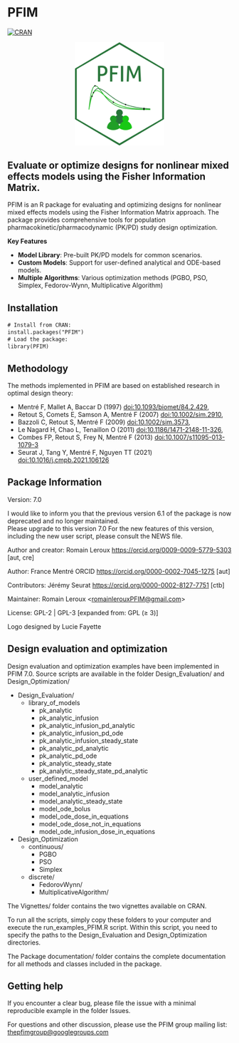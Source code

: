 
# PFIM 

[![CRAN](http://www.r-pkg.org/badges/version/PFIM)](http://cran.r-project.org/package=PFIM)

<p align="center">
  <img src="Logo_PFIM.png" alt="Structure de PFIM" width="200"/>
</p>


## Evaluate or optimize designs for nonlinear mixed effects models using the Fisher Information Matrix.

PFIM is an R package for evaluating and optimizing designs for nonlinear mixed effects models using the Fisher Information Matrix approach. The package provides comprehensive tools for population pharmacokinetic/pharmacodynamic (PK/PD) study design optimization.

**Key Features**
- **Model Library**: Pre-built PK/PD models for common scenarios.
- **Custom Models**: Support for user-defined analytical and ODE-based models.
- **Multiple Algorithms**: Various optimization methods (PGBO, PSO, Simplex, Fedorov-Wynn, Multiplicative Algorithm)

## Installation

```{r global_options, echo = FALSE, include = FALSE, eval =FALSE }
# Install from CRAN:
install.packages("PFIM")
# Load the package:
library(PFIM)
```

## Methodology

The methods implemented in PFIM are based on established research in optimal design theory:

- Mentré F, Mallet A, Baccar D (1997) <doi:10.1093/biomet/84.2.429>, 
- Retout S, Comets E, Samson A, Mentré F (2007) <doi:10.1002/sim.2910>, 
- Bazzoli C, Retout S, Mentré F (2009) <doi:10.1002/sim.3573>, 
- Le Nagard H, Chao L, Tenaillon O (2011) <doi:10.1186/1471-2148-11-326>, 
- Combes FP, Retout S, Frey N, Mentré F (2013) <doi:10.1007/s11095-013-1079-3> 
- Seurat J, Tang Y, Mentré F, Nguyen TT (2021) <doi:10.1016/j.cmpb.2021.106126>

## Package Information

Version: 7.0

I would like to inform you that the previous version 6.1 of the package is now deprecated and no longer maintained.  
Please upgrade to this version 7.0 For the new features of this version, including the new user script, please consult the NEWS file.

Author and creator: Romain Leroux <https://orcid.org/0009-0009-5779-5303> \[aut, cre\]

Author: France Mentré ORCID <https://orcid.org/0000-0002-7045-1275>
\[aut\]

Contributors: Jérémy Seurat <https://orcid.org/0000-0002-8127-7751> \[ctb\]

Maintainer: Romain Leroux \<romainlerouxPFIM@gmail.com\>

License: GPL-2 \| GPL-3 \[expanded from: GPL (≥ 3)\]

Logo designed by Lucie Fayette

## Design evaluation and optimization

Design evaluation and optimization examples have been implemented in PFIM 7.0. Source scripts are available in the folder Design_Evaluation/ and Design_Optimization/

- Design_Evaluation/
  - library_of_models
    - pk_analytic
    - pk_analytic_infusion
    - pk_analytic_infusion_pd_analytic
    - pk_analytic_infusion_pd_ode
    - pk_analytic_infusion_steady_state
    - pk_analytic_pd_analytic
    - pk_analytic_pd_ode
    - pk_analytic_steady_state
    - pk_analytic_steady_state_pd_analytic
  - user_defined_model
    - model_analytic
    - model_analytic_infusion
    - model_analytic_steady_state
    - model_ode_bolus
    - model_ode_dose_in_equations
    - model_ode_dose_not_in_equations
    - model_ode_infusion_dose_in_equations
- Design_Optimization
  - continuous/
    - PGBO
    - PSO
    - Simplex
  - discrete/
    - FedorovWynn/
    - MultiplicativeAlgorithm/

The Vignettes/ folder contains the two vignettes available on CRAN.

To run all the scripts, simply copy these folders to your computer and execute the run_examples_PFIM.R script.
Within this script, you need to specify the paths to the Design_Evaluation and Design_Optimization directories.

The Package documentation/ folder contains the complete documentation for all methods and classes included in the package.

## Getting help

If you encounter a clear bug, please file the issue with a minimal
reproducible example in the folder Issues.

For questions and other discussion, please use the PFIM group mailing
list: <thepfimgroup@googlegroups.com>
